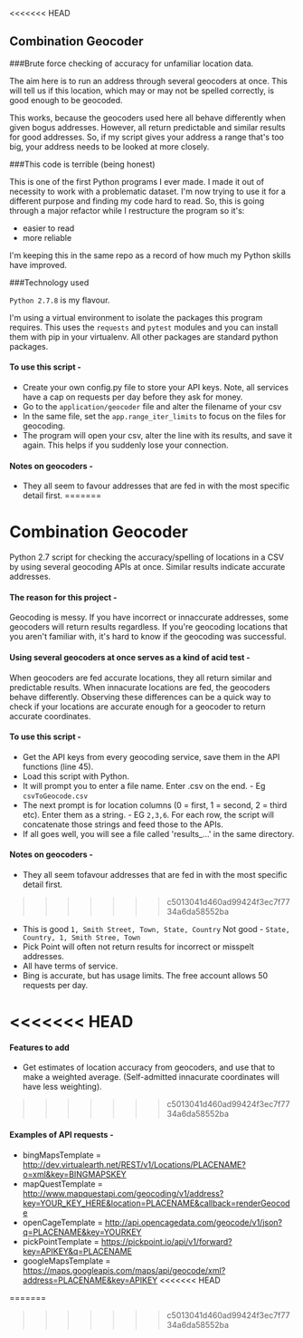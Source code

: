 <<<<<<< HEAD
## Combination Geocoder
###Brute force checking of accuracy for unfamiliar location data. 

The aim here is to run an address through several geocoders at once. This will tell us if this location, which may or may not be spelled correctly, is good enough to be geocoded. 

This works, because the geocoders used here all behave differently when given bogus addresses. However, all return predictable and similar results for good addresses. So, if my script gives your address a range that's too big, your address needs to be looked at more closely.

###This code is terrible (being honest)

This is one of the first Python programs I ever made. I made it out of necessity to work with a problematic dataset. I'm now trying to use it for a different purpose and finding my code hard to read. So, this is going through a major refactor while I restructure the program so it's:

- easier to read
- more reliable

I'm keeping this in the same repo as a record of how much my Python skills have improved.

###Technology used

```Python 2.7.8``` is my flavour.

I'm using a virtual environment to isolate the packages this program requires. This uses the ```requests``` and ```pytest``` modules and you can install them with pip in your virtualenv. All other packages are standard python packages.

#### To use this script - 
- Create your own config.py file to store your API keys. Note, all services have a cap on requests per day before they ask for money.
- Go to the ```application/geocoder``` file and alter the filename of your csv
- In the same file, set the ```app.range_iter_limits``` to focus on the files for geocoding.
- The program will open your csv, alter the line with its results, and save it again. This helps if you suddenly lose your connection.

#### Notes on geocoders - 
- They all seem to favour addresses that are fed in with the most specific detail first. 
=======
# Combination Geocoder
Python 2.7 script for checking the accuracy/spelling of locations in a CSV by using several geocoding APIs at once. 
Similar results indicate accurate addresses.

#### The reason for this project -
Geocoding is messy. 
If you have incorrect or innaccurate addresses, some geocoders will return results regardless.
If you're geocoding locations that you aren't familiar with, it's hard to know if the geocoding was successful.

#### Using several geocoders at once serves as a kind of acid test -
When geocoders are fed accurate locations, they all return similar and predictable results.
When innacurate locations are fed, the geocoders behave differently.
Observing these differences can be a quick way to check if your locations are accurate enough for a geocoder to return accurate coordinates.

#### To use this script - 
- Get the API keys from every geocoding service, save them in the API functions (line 45).
- Load this script with Python.
- It will prompt you to enter a file name. Enter .csv on the end. - Eg ```csvToGeocode.csv```
- The next prompt is for location columns (0 = first, 1 = second, 2 = third etc). Enter them as a string. - EG ```2,3,6```. For each row, the script will concatenate those strings and feed those to the APIs.
- If all goes well, you will see a file called 'results_...' in the same directory.

#### Notes on geocoders - 
- They all seem tofavour addresses that are fed in with the most specific detail first. 
>>>>>>> c5013041d460ad99424f3ec7f7734a6da58552ba
- This is good ```1, Smith Street, Town, State, Country``` Not good - ```State, Country, 1, Smith Stree, Town```
- Pick Point will often not return results for incorrect or misspelt addresses.
- All have terms of service. 
- Bing is accurate, but has usage limits. The free account allows 50 requests per day.

<<<<<<< HEAD
=======
#### Features to add
- Get estimates of location accuracy from geocoders, and use that to make a weighted average. (Self-admitted innacurate coordinates will have less weighting).

>>>>>>> c5013041d460ad99424f3ec7f7734a6da58552ba
#### Examples of API requests -
- bingMapsTemplate = http://dev.virtualearth.net/REST/v1/Locations/PLACENAME?o=xml&key=BINGMAPSKEY
- mapQuestTemplate = http://www.mapquestapi.com/geocoding/v1/address?key=YOUR_KEY_HERE&location=PLACENAME&callback=renderGeocode
- openCageTemplate = http://api.opencagedata.com/geocode/v1/json?q=PLACENAME&key=YOURKEY
- pickPointTemplate = https://pickpoint.io/api/v1/forward?key=APIKEY&q=PLACENAME
- googleMapsTemplate = https://maps.googleapis.com/maps/api/geocode/xml?address=PLACENAME&key=APIKEY
<<<<<<< HEAD

=======
>>>>>>> c5013041d460ad99424f3ec7f7734a6da58552ba
